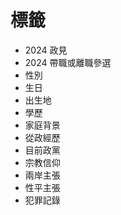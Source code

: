 # 標籤

- 2024 政見
- 2024 帶職或離職參選
- 性別
- 生日
- 出生地
- 學歷
- 家庭背景
- 從政經歷
- 目前政黨
- 宗教信仰
- 兩岸主張
- 性平主張
- 犯罪記錄
